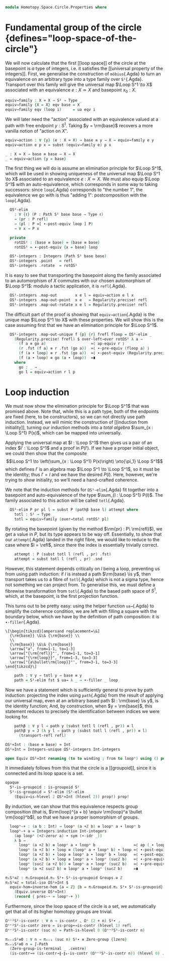 <!--
```agda
open import 1Lab.Path.Reasoning
open import 1Lab.Prelude

open import Algebra.Group.Cat.FinitelyComplete
open import Algebra.Group.Instances.Integers
open import Algebra.Group.Cat.Base
open import Algebra.Group.Homotopy
open import Algebra.Group

open import Data.Set.Truncation
open import Data.Int.Universal
open import Data.Bool
open import Data.Int

open import Homotopy.Space.Circle.Base
open import Homotopy.Loopspace
```
-->

```agda
module Homotopy.Space.Circle.Properties where
```

<!--
```agda
private variable
  ℓ ℓ' : Level
  X : Type ℓ
```
-->

# Fundamental group of the circle {defines="loop-space-of-the-circle"}

We will now calculate that the first [[loop space]] of the circle at the
basepoint is *a* type of integers, i.e. it satisfies the [[universal
property of the integers]]. First, we generalise the construction of
`möbius`{.Agda} to turn an equivalence on an arbitrary type into a type
family over `S¹`{.Agda}. Transport over this family will give the
universal map $\Loop S^1 \to X$ associated with an equivalence $e : X
\simeq X$ and basepoint $x_0 : X$.

```agda
equiv→family : X ≃ X → S¹ → Type _
equiv→family {X = X} eqv base = X
equiv→family eqv (loop i)     = ua eqv i
```

We will later need the "action" associated with an equivalence valued at
a path with free endpoint $y : S^1$. Taking $y = \rm{base}$ recovers a
more vanilla notion of "action on $X$".

```agda
equiv→action : ∀ {y} (e : X ≃ X) → base ≡ y → X → equiv→family e y
equiv→action e p x = subst (equiv→family e) p x

_ : X ≃ X → base ≡ base → X → X
_ = equiv→action {y = base}
```

<!--
```agda
open Integers
interleaved mutual
```
-->

The first thing we will do is assume an elimination principle for
$\Loop S^1$, which will be used in showing uniqueness of the universal
map $\Loop S^1 \to X$ associated to an equivalence $e : X \simeq X$.
We must also equip $\Loop S^1$ with an auto-equivalence, which
corresponds in some way to taking successors: since `loop`{.Agda}
corresponds to "the number 1", the equivalence we go with is thus
"adding 1": postcomposition with the `loop`{.Agda}.

```agda
  ΩS¹-elim
    : ∀ {ℓ} (P : Path S¹ base base → Type ℓ)
    → (pr : P refl)
    → (pl : P ≃[ ∙-post-equiv loop ] P)
    → ∀ x → P x

  private
    rotΩS¹ : (base ≡ base) ≃ (base ≡ base)
    rotΩS¹ = ∙-post-equiv {x = base} loop

  ΩS¹-integers : Integers (Path S¹ base base)
  ΩS¹-integers .point   = refl
  ΩS¹-integers .rotate  = rotΩS¹
```

It is easy to see that transporting the basepoint along the family
associated to an automorphism of $X$ commutes with our chosen
automorphism of $\Loop S^1$: modulo a tactic application, it is
`refl`{.Agda}.

```agda
  ΩS¹-integers .map-out        x e l = equiv→action e l x
  ΩS¹-integers .map-out-point  x e   = Regularity.precise! refl
  ΩS¹-integers .map-out-rotate x e l = Regularity.precise! refl
```

The difficult part of the proof is showing that `equiv→action`{.Agda} is
the unique map $\Loop S^1 \to X$ with these properties. We will show
this is the case assuming first that we have an elimination principle
for $\Loop S^1$.

```agda
  ΩS¹-integers .map-out-unique f {p} {r} frefl floop = ΩS¹-elim _
    (Regularity.precise! frefl) $ over-left→over rotΩS¹ λ a →
      (f a ≡ go a)                    ≃⟨ ap-equiv r ⟩
      (r .fst (f a) ≡ r .fst (go a))  ≃⟨ ∙-pre-equiv (floop a) ⟩
      (f (a ∙ loop) ≡ r .fst (go a))  ≃⟨ ∙-post-equiv (Regularity.precise! refl) ⟩
      (f (a ∙ loop) ≡ go (a ∙ loop))  ≃∎
    where
      go : _ → _
      go l = equiv→action r l p
```

# Loop induction

We must now show the elimination principle for $\Loop S^1$ that was
promised above. Note that, while this is a path type, both of the
endpoints are fixed (here, to be constructors), so we can not directly
use path induction. Instead, we will mimic the construction of
[[induction from initiality]], turning our induction methods into a
*total algebra* $\sum_{x : \Loop S^1} P(x)$, which can be mapped into
universally.

Applying the universal map at $l : \Loop S^1$ then gives us a pair of
an index $l' : \Loop S^1$ and a proof in $P(l')$. If we have a proper
initial object, we could then show that the composite
$$\Loop S^1 \to \left(\sum_{x : \Loop S^1} P(x)\right) \xto{\pi_1} \Loop S^1$$
which defines $l'$ is an algebra map $\Loop S^1 \to \Loop S^1$, so it
must be the identity; thus $l' = l$ and we have the desired $P(l)$.
Here, however, we're trying to *show* initiality, so we'll need a
hand-crafted coherence.

We note that the induction methods for `ΩS¹-elim`{.Agda} fit together
into a basepoint and auto-equivalence of the type $\sum_{l : \Loop S^1}
P(l)$. The family associated to this action will be called
`totl`{.Agda}.

```agda
  ΩS¹-elim P pr pl l = subst P (pathβ base l) attempt where
    totl : S¹ → Type _
    totl = equiv→family (over→total rotΩS¹ pl)
```

By rotating the basepoint (given by the method $\rm{pr} : P\
\rm{refl}$), we get a value in $P$, but its type appears to be way off.
Essentially, to show that our `attempt`{.Agda} landed in the right
fibre, we would like to reduce to the case where $l = \refl$, since
there the index is essentially trivially correct.

```agda
    attempt : P (subst totl l (refl , pr) .fst)
    attempt = subst totl l (refl , pr) .snd
```

However, this statement depends critically on $l$ being a loop,
preventing us from using path induction: if $l$ is instead a path
$\rm{base} \is y$, then transport takes us to a fibre of `totl`{.Agda}
which is not a sigma type, hence not something we can project from.
To generalise this, we must define a fibrewise transformation from
`totl`{.Agda} to the based path space of $S^1$, which, at the basepoint,
is the first projection function.

This turns out to be pretty easy: using the helper function `ua→`{.Agda}
to simplify the coherence condition, we are left with filling a square
with the boundary below, which we have by the definition of path
composition: it is `∙-filler`{.Agda}.

~~~{.quiver}
\[\begin{tikzcd}[ampersand replacement=\&]
  {\rm{base}} \&\& {\rm{base}} \\
  \\
  {\rm{base}} \&\& {\rm{base}}
  \arrow["a", from=1-1, to=1-3]
  \arrow["{\rm{refl}}"', from=1-1, to=3-1]
  \arrow["{\rm{loop}}", from=1-3, to=3-3]
  \arrow["{a\bullet\rm{loop}}"', from=3-1, to=3-3]
\end{tikzcd}\]
~~~

```agda
    path : ∀ y → totl y → base ≡ y
    path = S¹-elim fst $ ua→ λ _ → ∙-filler _ loop
```

Now we have a statement which is sufficiently general to prove by path
induction: projecting the index using `path`{.Agda} from the result of
applying our universal map, even at an arbitrary based path $l :
\rm{base} \is y$, is the identity function; And, by construction, when
$y = \rm{base}$, this statement reduces to precisely the identification
between indices we were looking for.

```agda
    pathβ : ∀ y l → path y (subst totl l (refl , pr)) ≡ l
    pathβ y = J (λ y l → path y (subst totl l (refl , pr)) ≡ l)
      (transport-refl refl)
```

```agda
ΩS¹≃Int : (base ≡ base) ≃ Int
ΩS¹≃Int = Integers-unique ΩS¹-integers Int-integers

open Equiv ΩS¹≃Int renaming (to to winding ; from to loopⁿ) using () public
```

It immediately follows from this that the circle is a [[groupoid]],
since it is connected and its loop space is a set.

```agda
opaque
  S¹-is-groupoid : is-groupoid S¹
  S¹-is-groupoid = S¹-elim (S¹-elim
    (Equiv→is-hlevel 2 ΩS¹≃Int (hlevel 2)) prop!) prop!
```

<!--
```agda
instance
  H-Level-S¹ : ∀ {k} → H-Level S¹ (3 + k)
  H-Level-S¹ = basic-instance 3 S¹-is-groupoid

abstract
  loopⁿ⁺¹ : (n : Int) → loopⁿ (sucℤ n) ≡ loopⁿ n ∙ loop
  loopⁿ⁺¹ n = Int-integers .map-out-rotate refl rotΩS¹ n
```
-->

By induction, we can show that this equivalence respects group composition
(that is, $\rm{loop}^{a + b} \equiv \rm{loop}^a \bullet \rm{loop}^b$), so that we have a
proper isomorphism of groups.

```agda
  loopⁿ-+ : (a b : Int) → loopⁿ (a +ℤ b) ≡ loopⁿ a ∙ loopⁿ b
  loopⁿ-+ a = Integers.induction Int-integers
    (ap loopⁿ (+ℤ-zeror a) ∙ sym (∙-idr _))
    λ b →
      loopⁿ (a +ℤ b) ≡ loopⁿ a ∙ loopⁿ b                 ≃⟨ ap (_∙ loop) , equiv→cancellable (∙-post-equiv loop .snd) ⟩
      loopⁿ (a +ℤ b) ∙ loop ≡ (loopⁿ a ∙ loopⁿ b) ∙ loop ≃⟨ ∙-post-equiv (sym (∙-assoc _ _ _)) ⟩
      loopⁿ (a +ℤ b) ∙ loop ≡ loopⁿ a ∙ loopⁿ b ∙ loop   ≃⟨ ∙-post-equiv (ap (loopⁿ a ∙_) (sym (loopⁿ⁺¹ b))) ⟩
      loopⁿ (a +ℤ b) ∙ loop ≡ loopⁿ a ∙ loopⁿ (sucℤ b)   ≃⟨ ∙-pre-equiv (loopⁿ⁺¹ (a +ℤ b)) ⟩
      loopⁿ (sucℤ (a +ℤ b)) ≡ loopⁿ a ∙ loopⁿ (sucℤ b)   ≃⟨ ∙-pre-equiv (ap loopⁿ (+ℤ-sucr a b)) ⟩
      loopⁿ (a +ℤ sucℤ b) ≡ loopⁿ a ∙ loopⁿ (sucℤ b)     ≃∎

π₁S¹≅ℤ : π₁Groupoid.π₁ S¹∙ S¹-is-groupoid Groups.≅ ℤ
π₁S¹≅ℤ = total-iso ΩS¹≃Int $
  equiv-hom→inverse-hom {a = ℤ} {b = π₁Groupoid.π₁ S¹∙ S¹-is-groupoid}
    (Equiv.inverse ΩS¹≃Int)
    (record { pres-⋆ = loopⁿ-+ })
```

<!--
```agda
abstract
  winding-∙ : (a b : base ≡ base) → winding (a ∙ b) ≡ winding a +ℤ winding b
  winding-∙ a b = Groups.to π₁S¹≅ℤ .snd .is-group-hom.pres-⋆ a b
```
-->

Furthermore, since the loop space of the circle is a set, we automatically
get that all of its higher homotopy groups are trivial.

```agda
Ωⁿ⁺²S¹-is-contr : ∀ n → is-contr ⌞ Ωⁿ (2 + n) S¹∙ ⌟
Ωⁿ⁺²S¹-is-contr zero = is-prop∙→is-contr (hlevel 1) refl
Ωⁿ⁺²S¹-is-contr (suc n) = Path-is-hlevel 0 (Ωⁿ⁺²S¹-is-contr n)

πₙ₊₂S¹≡0 : ∀ n → πₙ₊₁ (suc n) S¹∙ ≡ Zero-group {lzero}
πₙ₊₂S¹≡0 n = ∫-Path
  (Zero-group-is-terminal _ .centre)
  (is-contr→≃ (is-contr→∥-∥₀-is-contr (Ωⁿ⁺²S¹-is-contr n)) (hlevel 0) .snd)
```
